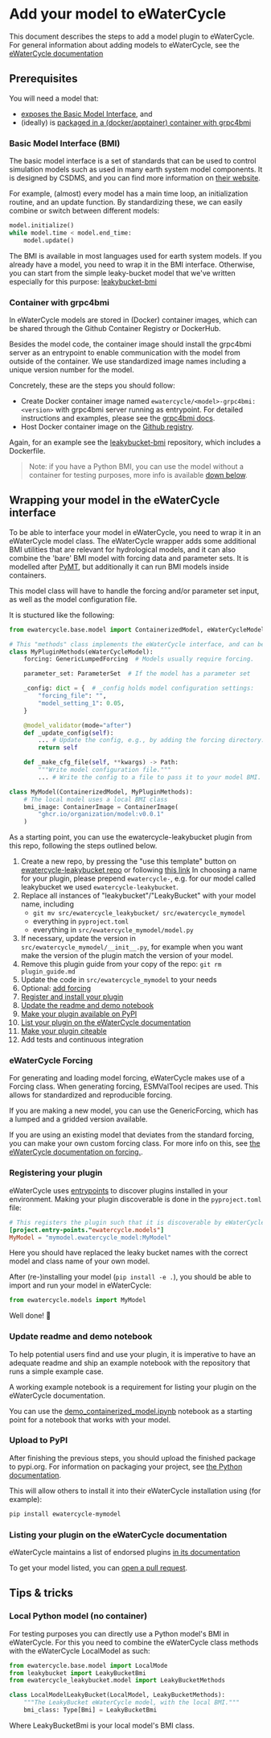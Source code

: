 # Add your model to eWaterCycle

This document describes the steps to add a model plugin to eWaterCycle. For
general information about adding models to eWaterCycle, see the [eWaterCycle
documentation](https://ewatercycle.readthedocs.io/en/latest/adding_models.html)

## Prerequisites

You will need a model that:

- [exposes the Basic Model Interface](#basic-model-interface-bmi), and
- (ideally) is [packaged in a (docker/apptainer) container with grpc4bmi](#container-with-grpc4bmi)

### Basic Model Interface (BMI)

The basic model interface is a set of standards that can be used to control
simulation models such as used in many earth system model components. It is
designed by CSDMS, and you can find more information on [their
website](https://bmi.readthedocs.io/en/stable/).

For example, (almost) every model has a main time loop, an initialization
routine, and an update function. By standardizing these, we can easily combine
or switch between different models:

```py
model.initialize()
while model.time < model.end_time:
    model.update()
```

The BMI is available in most languages used for earth system models. If you
already have a model, you need to wrap it in the BMI interface. Otherwise, you
can start from the simple leaky-bucket model that we've written especially for this
purpose: [leakybucket-bmi](https://github.com/eWaterCycle/leakybucket-bmi)

### Container with grpc4bmi

In eWaterCycle models are stored in (Docker) container images, which can be
shared through the Github Container Registry or DockerHub.

Besides the model code, the container image should install the grpc4bmi server
as an entrypoint to enable communication with the model from outside of the
container. We use standardized image names including a unique version number for
the model.

Concretely, these are the steps you should follow:

- Create Docker container image named `ewatercycle/<model>-grpc4bmi:<version>`
with grpc4bmi server running as entrypoint. For detailed instructions and
examples, please see the [grpc4bmi
docs](https://grpc4bmi.readthedocs.io/en/latest/container/building.html).
- Host Docker container image on the [Github
registry](https://docs.github.com/en/packages/working-with-a-github-packages-registry/working-with-the-container-registry).

Again, for an example see the
[leakybucket-bmi](https://github.com/eWaterCycle/leakybucket-bmi) repository,
which includes a Dockerfile.

> Note: if you have a Python BMI, you can use the model without a container for
> testing purposes, more info is available [down
> below](#local-python-model-no-container).

## Wrapping your model in the eWaterCycle interface

To be able to interface your model in eWaterCycle, you need to wrap it in an
eWaterCycle model class. The eWaterCycle wrapper adds some additional BMI
utilities that are relevant for hydrological models, and it can also combine the
'bare' BMI model with forcing data and parameter sets. It is modelled after
[PyMT](https://csdms.colorado.edu/wiki/PyMT), but additionally it can run BMI
models inside containers.

This model class will have to handle the forcing and/or parameter set input, as
well as the model configuration file.

It is stuctured like the following:

```py
from ewatercycle.base.model import ContainerizedModel, eWaterCycleModel

# This "methods" class implements the eWaterCycle interface, and can be reused.
class MyPluginMethods(eWaterCycleModel):
    forcing: GenericLumpedForcing  # Models usually require forcing.

    parameter_set: ParameterSet  # If the model has a parameter set

    _config: dict = {  # _config holds model configuration settings:
        "forcing_file": "",
        "model_setting_1": 0.05,
    }

    @model_validator(mode="after")
    def _update_config(self):
        ... # Update the config, e.g., by adding the forcing directory.
        return self

    def _make_cfg_file(self, **kwargs) -> Path:
        """Write model configuration file."""
        ... # Write the config to a file to pass it to your model BMI.

class MyModel(ContainerizedModel, MyPluginMethods):
    # The local model uses a local BMI class
    bmi_image: ContainerImage = ContainerImage(
        "ghcr.io/organization/model:v0.0.1"
    )
```

As a starting point, you can use the ewatercycle-leakybucket plugin from this
repo, following the steps outlined below.

1. Create a new repo, by pressing the "use this template" button on
   [ewatercycle-leakybucket
   repo](https://github.com/eWaterCycle/ewatercycle-leakybucket) or following
   [this
   link](https://github.com/new?template_name=ewatercycle-leakybucket&template_owner=eWaterCycle)
   In choosing a name for your plugin, please prepend `ewatercycle-`, e.g. for
   our model called leakybucket we used `ewatercycle-leakybucket`.
1. Replace all instances of "leakybucket"/"LeakyBucket" with your model name, including
   - `git mv src/ewatercycle_leakybucket/ src/ewatercycle_mymodel`
   - everything in `pyproject.toml`
   - everything in `src/ewatercycle_mymodel/model.py`
1. If necessary, update the version in `src/ewatercycle_mymodel/__init__.py`, for example when you want make the version of the plugin match the version of your model.
1. Remove this plugin guide from your copy of the repo: `git rm plugin_guide.md`
1. Update the code in `src/ewatercycle_mymodel` to your needs
1. Optional: [add forcing](#ewatercycle-forcing)
1. [Register and install your plugin](#registering-your-plugin)
1. [Update the readme and demo notebook](#update-readme-and-demo-notebook)
1. [Make your plugin available on PyPI](#upload-to-pypi)
1. [List your plugin on the eWaterCycle documentation](#listing-your-plugin-on-the-ewatercycle-documentation)
1. [Make your plugin citeable](https://zenodo.org/account/settings/github/)
1. Add tests and continuous integration

### eWaterCycle Forcing

For generating and loading model forcing, eWaterCycle makes use of a Forcing
class. When generating forcing, ESMValTool recipes are used. This allows for
standardized and reproducible forcing.

If you are making a new model, you can use the GenericForcing, which has a
lumped and a gridded version available.

If you are using an existing model that deviates from the standard forcing, you
can make your own custom forcing class. For more info on this, see [the
eWaterCycle documentation on
forcing.](https://ewatercycle.readthedocs.io/en/latest/user_guide.html#Forcing-data).

### Registering your plugin

eWaterCycle uses
[entrypoints](https://packaging.python.org/en/latest/guides/creating-and-discovering-plugins/#using-package-metadata)
to discover plugins installed in your environment. Making your plugin discoverable is done in the
`pyproject.toml` file:

```toml
# This registers the plugin such that it is discoverable by eWaterCycle
[project.entry-points."ewatercycle.models"]
MyModel = "mymodel.ewatercycle_model:MyModel"
```

Here you should have replaced the leaky bucket names with the correct model and class
name of your own model.

After (re-)installing your model (`pip install -e .`), you should be able to import and run your model in eWaterCycle:

```py
from ewatercycle.models import MyModel
```

Well done! 🚀

### Update readme and demo notebook

To help potential users find and use your plugin, it is imperative to have an
adequate readme and ship an example notebook with the repository that runs a
simple example case.

A working example notebook is a requirement for listing your plugin on the
eWaterCycle documentation.

You can use the [demo_containerized_model.ipynb](demo_containerized_model.ipynb) notebook as a starting point for a notebook that works with your model.

### Upload to PyPI

After finishing the previous steps, you should upload the finished package to
pypi.org. For information on packaging your project, see [the Python
documentation](https://packaging.python.org/en/latest/tutorials/packaging-projects/).

This will allow others to install it into their eWaterCycle installation using
(for example):

```sh
pip install ewatercycle-mymodel
```

### Listing your plugin on the eWaterCycle documentation

eWaterCycle maintains a list of endorsed plugins [in its
documentation](https://ewatercycle.readthedocs.io/en/latest/plugins.html)

To get your model listed, you can [open a pull
request](https://github.com/eWaterCycle/ewatercycle/edit/main/docs/plugins.rst).

## Tips & tricks

### Local Python model (no container)

For testing purposes you can directly use a Python model's BMI in eWaterCycle.
For this you need to combine the eWaterCycle class methods with the eWaterCycle
LocalModel as such:

```py
from ewatercycle.base.model import LocalMode
from leakybucket import LeakyBucketBmi
from ewatercycle_leakybucket.model import LeakyBucketMethods

class LocalModelLeakyBucket(LocalModel, LeakyBucketMethods):
    """The LeakyBucket eWaterCycle model, with the local BMI."""
    bmi_class: Type[Bmi] = LeakyBucketBmi
```

Where LeakyBucketBmi is your local model's BMI class.
